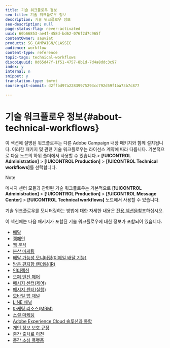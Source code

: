 ```yaml
---
title: 기술 워크플로우 정보
seo-title: 기술 워크플로우 정보
description: 기술 워크플로우 정보
seo-description: null
page-status-flag: never-activated
uuid: 60b66853-ae4f-458d-bd62-076f2d7c965f
contentOwner: sauviat
products: SG_CAMPAIGN/CLASSIC
audience: workflow
content-type: reference
topic-tags: technical-workflows
discoiquuid: 0d65d47f-1f51-4757-8b1d-7d4a8ddc3c97
index: y
internal: n
snippet: y
translation-type: tm+mt
source-git-commit: d2ffbd97a22839975293cc792d59f1ba73b7c877

---
```



# 기술 워크플로우 정보{#about-technical-workflows}

이 섹션에 설명된 워크플로우는 다른 Adobe Campaign 내장 패키지와 함께 설치됩니다. 이러한 패키지 및 관련 기술 워크플로우는 라이선스 계약에 따라 다릅니다. 기본적으로 다음 노드의 하위 폴더에서 사용할 수 있습니다.> **[!UICONTROL Administration]** > **[!UICONTROL Production]** > **[!UICONTROL Technical workflows]**&#x200B;를 선택합니다.

>[!NOTE]
>
>메시지 센터 모듈과 관련된 기술 워크플로우는 기본적으로 **[!UICONTROL Administration]** > **[!UICONTROL Production]** > **[!UICONTROL Message Center]** > **[!UICONTROL Technical workflows]** 노드에서 사용할 수 있습니다.

기술 워크플로우를 모니터링하는 방법에 대한 자세한 내용은 [전용 섹션을](../../workflow/using/monitoring-technical-workflows.md)참조하십시오.

이 섹션에는 다음 패키지가 포함된 기술 워크플로우에 대한 정보가 포함되어 있습니다.

* [배달](../../workflow/using/deliveries.md)
* [캠페인](../../workflow/using/campaign.md)
* [웹 분석](../../workflow/using/web-analytics.md)
* [분산 마케팅](../../workflow/using/distributed-marketing.md)
* [배달 가능성 모니터링(이메일 배달 기능)](../../workflow/using/email-deliverability.md)
* [받은 편지함 렌더링(IR)](../../workflow/using/inbox-rendering.md)
* [인터랙션](../../workflow/using/interaction.md)
* [오퍼 엔진 제어](../../workflow/using/control-of-offer-engine.md)
* [메시지 센터(제어)](../../workflow/using/message-center--control-.md)
* [메시지 센터(실행)](../../workflow/using/message-center--execution-.md)
* [모바일 앱 채널](../../workflow/using/mobile-app-channel.md)
* [LINE 채널](../../workflow/using/line-channel.md)
* [마케팅 리소스(MRM)](../../workflow/using/marketing-resources--mrm-.md)
* [소셜 마케팅](../../workflow/using/social-marketing.md)
* [Adobe Experience Cloud 솔루션과 통합](../../workflow/using/integrations-with-adobe-experience-cloud-solutions.md)
* [개인 정보 보호 규정](../../workflow/using/general-data-protection-regulation--gdpr-.md)
* [중간 출처로 이전](../../workflow/using/transfer-to-mid-sourcing.md)
* [중간 소싱 플랫폼](../../workflow/using/mid-sourcing-platform.md)
